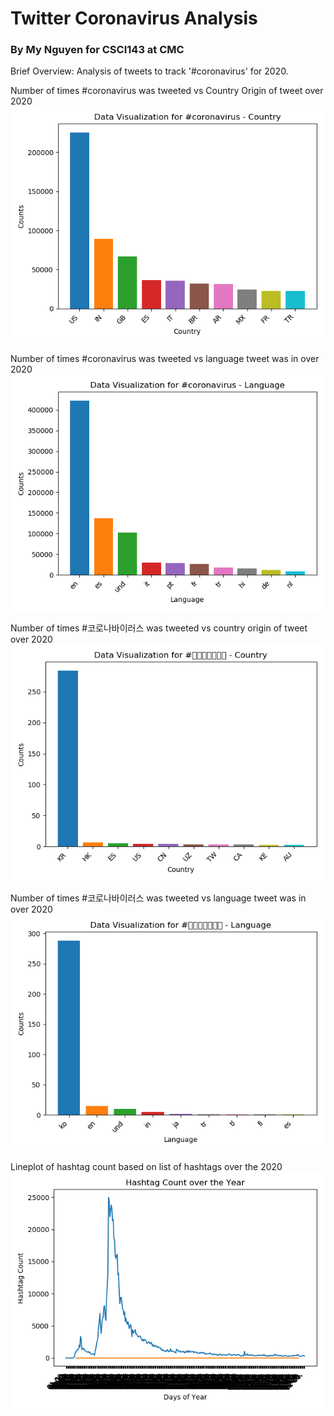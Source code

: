 # Twitter Coronavirus Analysis 
### By My Nguyen for CSCI143 at CMC  
    
Brief Overview: Analysis of tweets to track '#coronavirus' for 2020. 

Number of times #coronavirus was tweeted vs Country Origin of tweet over 2020 
![alt text](/output_plot_country.png)
 
Number of times #coronavirus was tweeted vs language tweet was in over 2020 
![alt text](/output_plot_language.png)
  
Number of times #코로나바이러스 was tweeted vs country origin of tweet over 2020 
![alt text](/output_plot_코로나바이러스_country.png)
  
Number of times #코로나바이러스 was tweeted vs language tweet was in over 2020 
![alt text](/output_plot_코로나바이러스_language.png)
  
Lineplot of hashtag count based on list of hashtags over the 2020 
![alt text](/hashtag_count.png)
